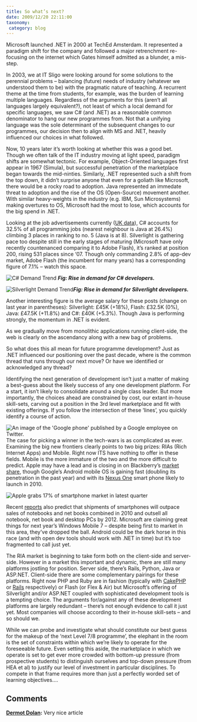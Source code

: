 ```yaml
---
title: So what’s next?
date: 2009/12/20 22:11:00
taxonomy: 
 category: blog 
---
```


Microsoft launched .NET in 2000 at TechEd Amsterdam. It represented a paradigm shift for the company and followed a major retrenchment re-focusing on the internet which Gates himself admitted as a blunder, a mis-step.

In 2003, we at IT Sligo were looking around for some solutions to the perennial problems – balancing (future) needs of industry (whatever we understood them to be) with the pragmatic nature of teaching. A recurrent theme at the time from students, for example, was the burden of learning multiple languages. Regardless of the arguments for this (aren’t all languages largely equivalent?), not least of which a local demand for specific languages, we saw C# (and .NET) as a reasonable common denominator to hang our new programmes from. Not that a unifying language was the sole determinant of the subsequent changes to our programmes, our decision then to align with MS and .NET, heavily influenced our choices in what followed.

Now, 10 years later it’s worth looking at whether this was a good bet. Though we often talk of the IT industry moving at light speed, paradigm shifts are somewhat tectonic. For example, Object-Oriented languages first appear in 1967 (Simula), but successful penetration of the marketplace began towards the mid-ninties. Similarly, .NET represented such a shift from the top down, it didn’t surprise anyone that even for a goliath like Microsoft, there would be a rocky road to adoption. Java represented an immedate threat to adoption and the rise of the OS (Open-Source) movement another. With similar heavy-weights in the industry (e.g. IBM, Sun Microsystems) making overtures to OS, Microsoft had the most to lose, which accounts for the big spend in .NET.

Looking at the job advertisements currently ([UK data](http://www.itjobswatch.co.uk/jobs/uk/csharp.do)), C# accounts for 32.5% of all programming jobs (nearest neighbour is Java at 26.4%) climbing 3 places in ranking to no. 5 (Java is at 8). Silverlight is gathering pace too despite still in the early stages of maturing (Microsoft have only recently countenanced comparing it to Adobe Flash), it’s ranked at position 200, rising 531 places since ‘07. Though only commanding 2.8% of app-dev market, Adobe Flash (the incumbent for many years) has a corresponding figure of 7.1% – watch this space.

![C# Demand Trend](http://www.itjobswatch.co.uk/charts/permanent-demand-trend.aspx?s=csharp&l=uk)
_**Fig: Rise in demand for C# developers.**_

![Silverlight Demand Trend](http://www.itjobswatch.co.uk/charts/permanent-demand-trend.aspx?s=silverlight&l=uk)_**Fig: Rise in demand for Silverlight developers.**_

Another interesting figure is the average salary for these posts (change on last year in parentheses): Silverlight: £45K (+18%), Flash: £32.5K (0%), Java: £47.5K (+11.8%) and C#: £40K (+5.3%). Though Java is performing strongly, the momentum in .NET is evident.

As we gradually move from monolithic applications running client-side, the web is clearly on the ascendancy along with a new bag of problems.

So what does this all mean for future programme development? Just as .NET influenced our positioning over the past decade, where is the common thread that runs through our next move? Or have we identified or acknowledged any thread?

Identifying the next generation of development isn’t just a matter of making a best-guess about the likely success of any one development platform. For a start, it isn’t likely to consolidate around a single class leader. But more importantly, the choices ahead are constrained by cost, our extant in-house skill-sets, carving out a position in the 3rd level marketplace and fit with existing offerings. If you follow the intersection of these ‘lines’, you quickly identify a course of action.

![An image of the 'Google phone' published by a Google employee on Twitter.](http://images.theage.com.au/2009/12/14/967974/googlephonemain-420x0.jpg)The case for picking a winner in the tech-wars is as complicated as ever. Examining the big new frontiers clearly points to two big prizes: RIAs (Rich Internet Apps) and Mobile. Right now ITS have nothing to offer in these fields. Mobile is the more immature of the two and the more difficult to predict. Apple may have a lead and is closing in on Blackberry’s [market share](http://www.tuaw.com/2009/10/28/apple-iphone-closing-in-on-blackberry-market-share/), though Google’s Android mobile OS is gaining fast (doubling its penetration in the past year) and with its [Nexus One](http://www.businessweek.com/technology/content/dec2009/tc20091215_283413.htm) smart phone likely to launch in 2010.

![Apple grabs 17% of smartphone market in latest quarter](http://static.arstechnica.com/assets/2009/11/smartphone_market_share_3Q09-thumb-640xauto-9794.png)

Recent [reports](http://www.crn.com/mobile/222002515;jsessionid=2SSUZWMAXOJYDQE1GHPCKH4ATMY32JVN) also predict that shipments of smartphones will outpace sales of notebooks and net books combined in 2010 and outsell all notebook, net book and desktop PCs by 2012. Microsoft are claiming great things for next year’s Windows Mobile 7 – despite being first to market in this area, they’ve dropped the ball. Android could be the dark horse in this race (and with open dev tools should work with .NET in time) but it’s too fragmented to call just yet.

The RIA market is beginning to take form both on the client-side and server-side. However in a market this important and dynamic, there are still many platforms jostling for position. Server side, there’s Rails, Python, Java or ASP.NET. Client-side there are some complementary pairings for these platforms. Right now PHP and Ruby are in fashion (typically with [CakePHP](http://cakephp.org/) or [Rails](http://rubyonrails.org/) respectively) or Flash (or Flex & Air) but Microsoft’s offering of Silverlight and/or ASP.NET coupled with sophisticated development tools is a tempting choice. The arguments for/against any of these development platforms are largely redundant – there’s not enough evidence to call it just yet. Most companies will choose according to their in-house skill-sets – and so should we.

While we can probe and investigate what should constitute our best guess for the makeup of the ‘next Level 7/8 programme’, the elephant in the room is the set of constraints within which we’re likely to operate for the foreseeable future. Even setting this aside, the marketplace in which we operate is set to get ever more crowded with bottom-up pressure (from prospective students) to distinguish ourselves and top-down pressure (from HEA et al) to justify our level of investment in particular disciplines. To compete in that frame requires more than just a perfectly worded set of learning objectives….

## Comments

**[Dermot Dolan](#16 "2009-12-21 11:18:16"):** Very nice article



